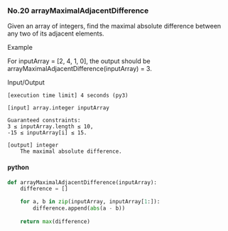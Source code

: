 ### No.20 arrayMaximalAdjacentDifference
Given an array of integers, find the maximal absolute difference between any two of its adjacent elements.

Example

For inputArray = [2, 4, 1, 0], the output should be
arrayMaximalAdjacentDifference(inputArray) = 3.

Input/Output

    [execution time limit] 4 seconds (py3)

    [input] array.integer inputArray

    Guaranteed constraints:
    3 ≤ inputArray.length ≤ 10,
    -15 ≤ inputArray[i] ≤ 15.

    [output] integer
        The maximal absolute difference.
#### python
```python
def arrayMaximalAdjacentDifference(inputArray):
    difference = []

    for a, b in zip(inputArray, inputArray[1:]):
        difference.append(abs(a - b))
        
    return max(difference)
```